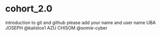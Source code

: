 # cohort_2.0
introduction to git and github
please add your name and user name
UBA JOSEPH      @kalistos1
AZU CHISOM      @somie-cyber